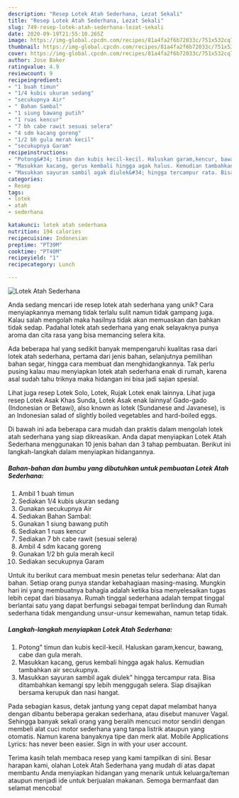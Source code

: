 ```yaml
---
description: "Resep Lotek Atah Sederhana, Lezat Sekali"
title: "Resep Lotek Atah Sederhana, Lezat Sekali"
slug: 749-resep-lotek-atah-sederhana-lezat-sekali
date: 2020-09-19T21:55:10.265Z
image: https://img-global.cpcdn.com/recipes/81a4fa2f6b72033c/751x532cq70/lotek-atah-sederhana-foto-resep-utama.jpg
thumbnail: https://img-global.cpcdn.com/recipes/81a4fa2f6b72033c/751x532cq70/lotek-atah-sederhana-foto-resep-utama.jpg
cover: https://img-global.cpcdn.com/recipes/81a4fa2f6b72033c/751x532cq70/lotek-atah-sederhana-foto-resep-utama.jpg
author: Jose Baker
ratingvalue: 4.9
reviewcount: 9
recipeingredient:
- "1 buah timun"
- "1/4 kubis ukuran sedang"
- "secukupnya Air"
- " Bahan Sambal"
- "1 siung bawang putih"
- "1 ruas kencur"
- "7 bh cabe rawit sesuai selera"
- "4 sdm kacang goreng"
- "1/2 bh gula merah kecil"
- "secukupnya Garam"
recipeinstructions:
- "Potong&#34; timun dan kubis kecil-kecil. Haluskan garam,kencur, bawang, cabe dan gula merah."
- "Masukkan kacang, gerus kembali hingga agak halus. Kemudian tambahkan air secukupnya."
- "Masukkan sayuran sambil agak diulek&#34; hingga tercampur rata. Bisa ditambahkan kemangi spy lebih menggugah selera. Siap disajikan bersama kerupuk dan nasi hangat."
categories:
- Resep
tags:
- lotek
- atah
- sederhana

katakunci: lotek atah sederhana 
nutrition: 194 calories
recipecuisine: Indonesian
preptime: "PT39M"
cooktime: "PT40M"
recipeyield: "1"
recipecategory: Lunch

---
```



![Lotek Atah Sederhana](https://img-global.cpcdn.com/recipes/81a4fa2f6b72033c/751x532cq70/lotek-atah-sederhana-foto-resep-utama.jpg)

Anda sedang mencari ide resep lotek atah sederhana yang unik? Cara menyiapkannya memang tidak terlalu sulit namun tidak gampang juga. Kalau salah mengolah maka hasilnya tidak akan memuaskan dan bahkan tidak sedap. Padahal lotek atah sederhana yang enak selayaknya punya aroma dan cita rasa yang bisa memancing selera kita.

Ada beberapa hal yang sedikit banyak mempengaruhi kualitas rasa dari lotek atah sederhana, pertama dari jenis bahan, selanjutnya pemilihan bahan segar, hingga cara membuat dan menghidangkannya. Tak perlu pusing kalau mau menyiapkan lotek atah sederhana enak di rumah, karena asal sudah tahu triknya maka hidangan ini bisa jadi sajian spesial.

Lihat juga resep Lotek Solo, Lotek, Rujak Lotek enak lainnya. Lihat juga resep Lotek Asak Khas Sunda, Lotek Asak enak lainnya! Gado-gado (Indonesian or Betawi), also known as lotek (Sundanese and Javanese), is an Indonesian salad of slightly boiled vegetables and hard-boiled eggs.


Di bawah ini ada beberapa cara mudah dan praktis dalam mengolah lotek atah sederhana yang siap dikreasikan. Anda dapat menyiapkan Lotek Atah Sederhana menggunakan 10 jenis bahan dan 3 tahap pembuatan. Berikut ini langkah-langkah dalam menyiapkan hidangannya.

<!--inarticleads1-->

##### Bahan-bahan dan bumbu yang dibutuhkan untuk pembuatan Lotek Atah Sederhana:

1. Ambil 1 buah timun
1. Sediakan 1/4 kubis ukuran sedang
1. Gunakan secukupnya Air
1. Sediakan  Bahan Sambal:
1. Gunakan 1 siung bawang putih
1. Sediakan 1 ruas kencur
1. Sediakan 7 bh cabe rawit (sesuai selera)
1. Ambil 4 sdm kacang goreng
1. Gunakan 1/2 bh gula merah kecil
1. Sediakan secukupnya Garam


Untuk itu berikut cara membuat mesin penetas telur sederhana: Alat dan bahan. Setiap orang punya standar kebahagiaan masing-masing. Mungkin hari ini yang membuatnya bahagia adalah ketika bisa menyelesaikan tugas lebih cepat dari biasanya. Rumah tinggal sederhana adalah tempat tinggal berlantai satu yang dapat berfungsi sebagai tempat berlindung dan Rumah sederhana tidak mengandung unsur-unsur kemewahan, namun tetap tidak. 

<!--inarticleads2-->

##### Langkah-langkah menyiapkan Lotek Atah Sederhana:

1. Potong&#34; timun dan kubis kecil-kecil. Haluskan garam,kencur, bawang, cabe dan gula merah.
1. Masukkan kacang, gerus kembali hingga agak halus. Kemudian tambahkan air secukupnya.
1. Masukkan sayuran sambil agak diulek&#34; hingga tercampur rata. Bisa ditambahkan kemangi spy lebih menggugah selera. Siap disajikan bersama kerupuk dan nasi hangat.


Pada sebagian kasus, detak jantung yang cepat dapat melambat hanya dengan dibantu beberapa gerakan sederhana, atau disebut manuver Vagal. Sehingga banyak sekali orang yang beralih mencuci motor sendiri dengan membeli alat cuci motor sederhana yang tanpa listrik ataupun yang otomatis. Namun karena banyaknya tipe dan merk alat. Mobile Applications Lyrics: has never been easier. Sign in with your user account. 

Terima kasih telah membaca resep yang kami tampilkan di sini. Besar harapan kami, olahan Lotek Atah Sederhana yang mudah di atas dapat membantu Anda menyiapkan hidangan yang menarik untuk keluarga/teman ataupun menjadi ide untuk berjualan makanan. Semoga bermanfaat dan selamat mencoba!
